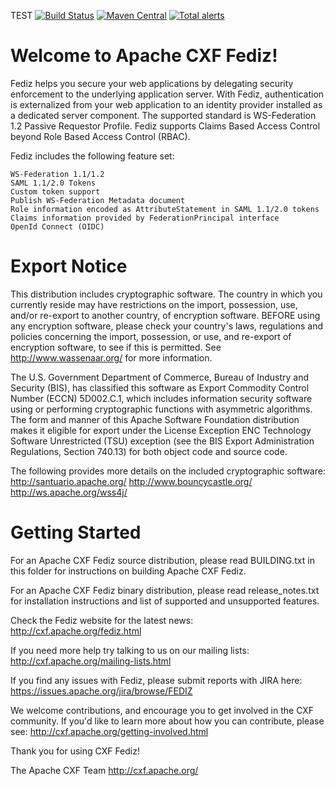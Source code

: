 TEST
[![Build Status](https://ci-builds.apache.org/job/CXF/job/CXF-Fediz/badge/icon?subject=Build)](https://ci-builds.apache.org/job/CXF/job/CXF-Fediz/)
[![Maven Central](https://maven-badges.herokuapp.com/maven-central/org.apache.cxf.fediz/fediz/badge.svg)](https://maven-badges.herokuapp.com/maven-central/org.apache.cxf.fediz/fediz)
[![Total alerts](https://img.shields.io/lgtm/alerts/g/apache/cxf-fediz)](https://lgtm.com/projects/g/apache/cxf-fediz/alerts/)

Welcome to Apache CXF Fediz!
============================
Fediz helps you secure your web applications by delegating security enforcement
to the underlying application server. With Fediz, authentication is externalized
from your web application to an identity provider installed as a dedicated server component.
The supported standard is WS-Federation 1.2 Passive Requestor Profile.
Fediz supports Claims Based Access Control beyond Role Based Access Control (RBAC).

Fediz includes the following feature set:

    WS-Federation 1.1/1.2
    SAML 1.1/2.0 Tokens
    Custom token support
    Publish WS-Federation Metadata document
    Role information encoded as AttributeStatement in SAML 1.1/2.0 tokens
    Claims information provided by FederationPrincipal interface
    OpenId Connect (OIDC)


Export Notice
============================
This distribution includes cryptographic software.  The country in 
which you currently reside may have restrictions on the import, 
possession, use, and/or re-export to another country, of 
encryption software.  BEFORE using any encryption software, please 
check your country's laws, regulations and policies concerning the
import, possession, or use, and re-export of encryption software, to 
see if this is permitted.  See <http://www.wassenaar.org/> for more
information.

The U.S. Government Department of Commerce, Bureau of Industry and
Security (BIS), has classified this software as Export Commodity 
Control Number (ECCN) 5D002.C.1, which includes information security
software using or performing cryptographic functions with asymmetric
algorithms.  The form and manner of this Apache Software Foundation
distribution makes it eligible for export under the License Exception
ENC Technology Software Unrestricted (TSU) exception (see the BIS 
Export Administration Regulations, Section 740.13) for both object 
code and source code.

The following provides more details on the included cryptographic
software:
   http://santuario.apache.org/
   http://www.bouncycastle.org/
   http://ws.apache.org/wss4j/



Getting Started
===============

For an Apache CXF Fediz source distribution, please read BUILDING.txt 
in this folder for instructions on building Apache CXF Fediz. 

For an Apache CXF Fediz binary distribution, please read release_notes.txt
for installation instructions and list of supported and unsupported 
features.

Check the Fediz website for the latest news:
http://cxf.apache.org/fediz.html

If you need more help try talking to us on our mailing lists:
http://cxf.apache.org/mailing-lists.html
 
If you find any issues with Fediz, please submit reports with JIRA here:
https://issues.apache.org/jira/browse/FEDIZ

We welcome contributions, and encourage you to get involved in the CXF
community. If you'd like to learn more about how you can contribute, please
see:
http://cxf.apache.org/getting-involved.html

Thank you for using CXF Fediz!

The Apache CXF Team
http://cxf.apache.org/
